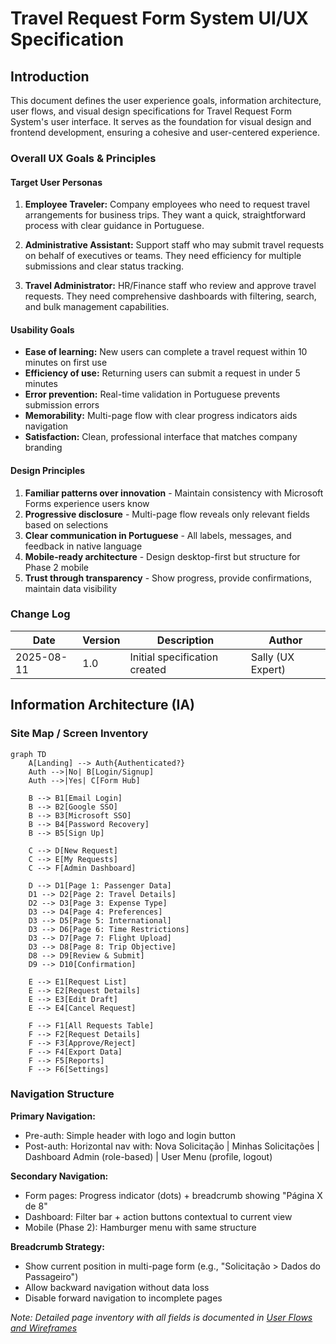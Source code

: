 # Travel Request Form System UI/UX Specification

## Introduction

This document defines the user experience goals, information architecture, user flows, and visual design specifications for Travel Request Form System's user interface. It serves as the foundation for visual design and frontend development, ensuring a cohesive and user-centered experience.

### Overall UX Goals & Principles

#### Target User Personas

1. **Employee Traveler:** Company employees who need to request travel arrangements for business trips. They want a quick, straightforward process with clear guidance in Portuguese.

2. **Administrative Assistant:** Support staff who may submit travel requests on behalf of executives or teams. They need efficiency for multiple submissions and clear status tracking.

3. **Travel Administrator:** HR/Finance staff who review and approve travel requests. They need comprehensive dashboards with filtering, search, and bulk management capabilities.

#### Usability Goals

- **Ease of learning:** New users can complete a travel request within 10 minutes on first use
- **Efficiency of use:** Returning users can submit a request in under 5 minutes
- **Error prevention:** Real-time validation in Portuguese prevents submission errors
- **Memorability:** Multi-page flow with clear progress indicators aids navigation
- **Satisfaction:** Clean, professional interface that matches company branding

#### Design Principles

1. **Familiar patterns over innovation** - Maintain consistency with Microsoft Forms experience users know
2. **Progressive disclosure** - Multi-page flow reveals only relevant fields based on selections
3. **Clear communication in Portuguese** - All labels, messages, and feedback in native language
4. **Mobile-ready architecture** - Design desktop-first but structure for Phase 2 mobile
5. **Trust through transparency** - Show progress, provide confirmations, maintain data visibility

### Change Log

| Date | Version | Description | Author |
|------|---------|-------------|--------|
| 2025-08-11 | 1.0 | Initial specification created | Sally (UX Expert) |

## Information Architecture (IA)

### Site Map / Screen Inventory

```mermaid
graph TD
    A[Landing] --> Auth{Authenticated?}
    Auth -->|No| B[Login/Signup]
    Auth -->|Yes| C[Form Hub]
    
    B --> B1[Email Login]
    B --> B2[Google SSO]
    B --> B3[Microsoft SSO]
    B --> B4[Password Recovery]
    B --> B5[Sign Up]
    
    C --> D[New Request]
    C --> E[My Requests]
    C --> F[Admin Dashboard]
    
    D --> D1[Page 1: Passenger Data]
    D1 --> D2[Page 2: Travel Details]
    D2 --> D3[Page 3: Expense Type]
    D3 --> D4[Page 4: Preferences]
    D3 --> D5[Page 5: International]
    D3 --> D6[Page 6: Time Restrictions]
    D3 --> D7[Page 7: Flight Upload]
    D3 --> D8[Page 8: Trip Objective]
    D8 --> D9[Review & Submit]
    D9 --> D10[Confirmation]
    
    E --> E1[Request List]
    E --> E2[Request Details]
    E --> E3[Edit Draft]
    E --> E4[Cancel Request]
    
    F --> F1[All Requests Table]
    F --> F2[Request Details]
    F --> F3[Approve/Reject]
    F --> F4[Export Data]
    F --> F5[Reports]
    F --> F6[Settings]
```

### Navigation Structure

**Primary Navigation:** 
- Pre-auth: Simple header with logo and login button
- Post-auth: Horizontal nav with: Nova Solicitação | Minhas Solicitações | Dashboard Admin (role-based) | User Menu (profile, logout)

**Secondary Navigation:** 
- Form pages: Progress indicator (dots) + breadcrumb showing "Página X de 8"
- Dashboard: Filter bar + action buttons contextual to current view
- Mobile (Phase 2): Hamburger menu with same structure

**Breadcrumb Strategy:** 
- Show current position in multi-page form (e.g., "Solicitação > Dados do Passageiro")
- Allow backward navigation without data loss
- Disable forward navigation to incomplete pages

*Note: Detailed page inventory with all fields is documented in [User Flows and Wireframes](./ux-design/user-flows-and-wireframes.md)*
